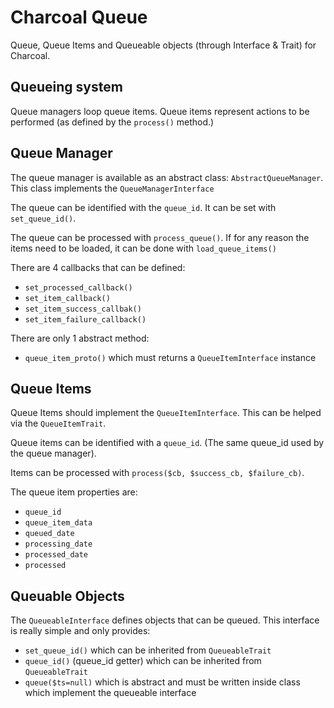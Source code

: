 Charcoal Queue
==============

Queue, Queue Items and Queueable objects (through Interface & Trait) for Charcoal.

## Queueing system

Queue managers loop queue items. Queue items represent actions to be performed (as defined by the `process()` method.)

## Queue Manager
The queue manager is available as an abstract class: `AbstractQueueManager`.
This class implements the `QueueManagerInterface`

The queue can be identified with the `queue_id`. It can be set with `set_queue_id()`.

The queue can be processed with `process_queue()`.
If for any reason the items need to be loaded, it can be done with `load_queue_items()`

There are 4 callbacks that can be defined:
- `set_processed_callback()`
- `set_item_callback()`
- `set_item_success_callbak()`
- `set_item_failure_callback()`

There are only 1 abstract method:
- `queue_item_proto()` which must returns a `QueueItemInterface` instance

## Queue Items
Queue Items should implement the `QueueItemInterface`. This can be helped via the `QueueItemTrait`.

Queue items can be identified with a `queue_id`. (The same queue_id used by the queue manager).

Items can be processed with `process($cb, $success_cb, $failure_cb)`.

The queue item properties are:
- `queue_id`
- `queue_item_data`
- `queued_date`
- `processing_date`
- `processed_date`
- `processed`

## Queuable Objects
The `QueueableInterface` defines objects that can be queued. This interface is really simple and only provides:
  - `set_queue_id()` which can be inherited from `QueueableTrait`
  - `queue_id()` (queue_id getter) which can be inherited from `QueueableTrait`
  - `queue($ts=null)` which is abstract and must be written inside class which implement the queueable interface


